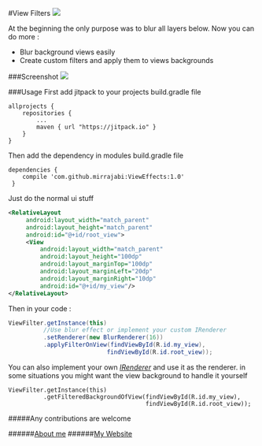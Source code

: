 #View Filters
[![](https://jitpack.io/v/mirrajabi/ViewEffects.svg)](https://jitpack.io/#mirrajabi/ViewEffects)

At the beginning the only purpose was to blur all layers below.
Now you can do more :
- Blur background views easily
- Create custom filters and apply them to views backgrounds

###Screenshot
![](https://cloud.githubusercontent.com/assets/8886687/18458361/c1b9227c-7975-11e6-8105-84a58c37c2aa.jpg)

###Usage
First add jitpack to your projects build.gradle file
```	
allprojects {
   	repositories {
   		...
   		maven { url "https://jitpack.io" }
   	}
}
```
Then add the dependency in modules build.gradle file
```
dependencies {
    compile 'com.github.mirrajabi:ViewEffects:1.0'
 }
```
Just do the normal ui stuff
```xml
<RelativeLayout
     android:layout_width="match_parent" 
     android:layout_height="match_parent"
     android:id="@+id/root_view">
     <View
         android:layout_width="match_parent"
         android:layout_height="100dp"
         android:layout_marginTop="100dp"
         android:layout_marginLeft="20dp"
         android:layout_marginRight="10dp"
         android:id="@+id/my_view"/>
</RelativeLayout>
```

Then in your code : 
```java
ViewFilter.getInstance(this)
          //Use blur effect or implement your custom IRenderer
          .setRenderer(new BlurRenderer(16)) 
          .applyFilterOnView(findViewById(R.id.my_view),
                            findViewById(R.id.root_view));
```

You can also implement your own  [_IRenderer_](https://github.com/mirrajabi/ViewEffects/blob/master/library/src/main/java/ir/mirrajabi/viewfilter/core/IRenderer.java) and use it as the renderer.
in some situations you might want the view background to handle it yourself
```
ViewFilter.getInstance(this)
          .getFilteredBackgroundOfView(findViewById(R.id.my_view),
                                       findViewById(R.id.root_view));
```
#####Any contributions are welcome

######[About me](https://about.me/mohammadmirrajabi)
######[My Website](http://mirrajabi.ir)

